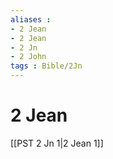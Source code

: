 ```yaml
---
aliases : 
- 2 Jean
- 2 Jean
- 2 Jn
- 2 John
tags : Bible/2Jn
---
```


# 2 Jean

[[PST 2 Jn 1|2 Jean 1]]
